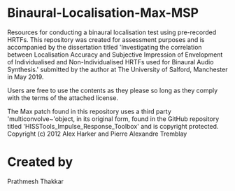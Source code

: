 # Binaural-Localisation-Max-MSP
Resources for conducting a binaural localisation test using pre-recorded HRTFs. This repository was created for assessment purposes and is accompanied by the dissertation titled 'Investigating the correlation between Localisation Accuracy and Subjective Impression of Envelopment of Individualised and Non-Individualised HRTFs used for Binaural Audio Synthesis.' submitted by the author at The University of Salford, Manchester in May 2019.

Users are free to use the contents as they please so long as they comply with the terms of the attached license. 

The Max patch found in this repository uses a third party 'multiconvolve~'object, in its original form, found in the GitHub repository titled 'HISSTools_Impulse_Response_Toolbox' and is copyright protected. Copyright (c) 2012 Alex Harker and Pierre Alexandre Tremblay

# Created by  
Prathmesh Thakkar 
